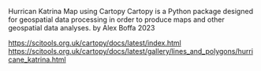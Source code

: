 Hurrican Katrina Map using Cartopy
Cartopy is a Python package designed for geospatial data processing in order to produce maps and other geospatial data analyses.
by Alex Boffa 2023

https://scitools.org.uk/cartopy/docs/latest/index.html
https://scitools.org.uk/cartopy/docs/latest/gallery/lines_and_polygons/hurricane_katrina.html
